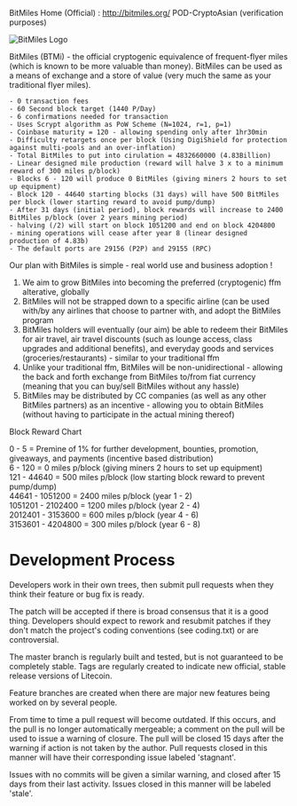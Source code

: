 BitMiles Home (Official) : http://bitmiles.org/
POD-CryptoAsian (verification purposes)

![BitMiles Logo](http://i62.tinypic.com/v7xkck.png "BitMiles Logo")

BitMiles (BTMi) - the official cryptogenic equivalence of frequent-flyer miles (which is known to be more valuable than money). BitMiles can be used as a means of exchange and a store of value (very much the same as your traditional flyer miles). 

	- 0 transaction fees
	- 60 Second block target (1440 P/Day)
	- 6 confirmations needed for transaction
	- Uses Scrypt algorithm as PoW Scheme (N=1024, r=1, p=1)
	- Coinbase maturity = 120 - allowing spending only after 1hr30min
	- Difficulty retargets once per block (Using DigiShield for protection against multi-pools and an over-inflation)
	- Total BitMiles to put into cirulation = 4832660000 (4.83Billion)
	- Linear designed mile production (reward will halve 3 x to a minimum reward of 300 miles p/block)
	- Blocks 6 - 120 will produce 0 BitMiles (giving miners 2 hours to set up equipment)
	- Block 120 - 44640 starting blocks (31 days) will have 500 BitMiles per block (lower starting reward to avoid pump/dump) 
	- After 31 days (initial period), block rewards will increase to 2400 BitMiles p/block (over 2 years mining period) 
	- halving (/2) will start on block 1051200 and end on block 4204800
	- mining operations will cease after year 8 (linear designed production of 4.83b)
	- The default ports are 29156 (P2P) and 29155 (RPC)
	
Our plan with BitMiles is simple - real world use and business adoption !

1. We aim to grow BitMiles into becoming the preferred (cryptogenic) ffm alterative, globally
2. BitMiles will not be strapped down to a specific airline (can be used with/by any airlines that choose to partner with, and adopt the BitMiles program
3. BitMiles holders will eventually (our aim) be able to redeem their BitMiles for air travel, air travel discounts (such as lounge access, class upgrades and additional benefits), and everyday goods and services (groceries/restaurants) - similar to your traditional ffm
4. Unlike your traditional ffm, BitMiles will be non-unidirectional - allowing the back and forth exchange from BitMiles to/from fiat currency (meaning that you can buy/sell BitMiles without any hassle)
5. BitMiles may be distributed by CC companies (as well as any other BitMiles partners) as an incentive - allowing you to obtain BitMiles (without having to participate in the actual mining thereof)

Block Reward Chart

0 - 5 = Premine of 1% for further development, bounties, promotion, giveaways, and payments (incentive based distribution)<br />
6 - 120 = 0 miles p/block (giving miners 2 hours to set up equipment)<br />
121 - 44640 = 500 miles p/block (low starting block reward to prevent pump/dump)<br />
44641 - 1051200 = 2400 miles p/block (year 1 - 2)<br />
1051201 - 2102400 = 1200 miles p/block (year 2 - 4)<br />
2012401 - 3153600 = 600 miles p/block (year 4 - 6)<br />
3153601 - 4204800 = 300 miles p/block (year 6 - 8)<br />


Development Process
===================

Developers work in their own trees, then submit pull requests when
they think their feature or bug fix is ready.

The patch will be accepted if there is broad consensus that it is a
good thing.  Developers should expect to rework and resubmit patches
if they don't match the project's coding conventions (see coding.txt)
or are controversial.

The master branch is regularly built and tested, but is not guaranteed
to be completely stable. Tags are regularly created to indicate new
official, stable release versions of Litecoin.

Feature branches are created when there are major new features being
worked on by several people.

From time to time a pull request will become outdated. If this occurs, and
the pull is no longer automatically mergeable; a comment on the pull will
be used to issue a warning of closure. The pull will be closed 15 days
after the warning if action is not taken by the author. Pull requests closed
in this manner will have their corresponding issue labeled 'stagnant'.

Issues with no commits will be given a similar warning, and closed after
15 days from their last activity. Issues closed in this manner will be 
labeled 'stale'. 

